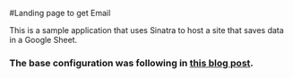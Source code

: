 #Landing page to get Email 

 This is a sample application that uses Sinatra to host a site that saves data in a Google Sheet.

### The base configuration was following in [this blog post](https://www.twilio.com/blog/2017/03/google-spreadsheets-ruby.html).
